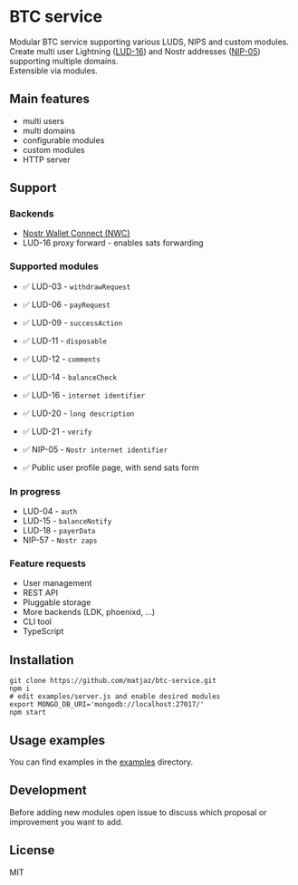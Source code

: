 # BTC service

Modular BTC service supporting various LUDS, NIPS and custom modules.\
Create multi user Lightning ([LUD-16](https://github.com/lnurl/luds/blob/luds/16.md)) and Nostr addresses ([NIP-05](https://github.com/nostr-protocol/nips/blob/master/05.md)) supporting multiple domains.\
Extensible via modules.

## Main features

- multi users
- multi domains
- configurable modules
- custom modules
- HTTP server

## Support

### Backends

- [Nostr Wallet Connect (NWC)](https://nwc.dev/)
- LUD-16 proxy forward - enables sats forwarding

### Supported modules

- ✅ LUD-03 - `withdrawRequest`
- ✅ LUD-06 - `payRequest`
- ✅ LUD-09 - `successAction`
- ✅ LUD-11 - `disposable`
- ✅ LUD-12 - `comments`
- ✅ LUD-14 - `balanceCheck`
- ✅ LUD-16 - `internet identifier`
- ✅ LUD-20 - `long description`
- ✅ LUD-21 - `verify`
- ✅ NIP-05 - `Nostr internet identifier`

- ✅ Public user profile page, with send sats form

### In progress

- LUD-04 - `auth`
- LUD-15 - `balanceNotify`
- LUD-18 - `payerData`
- NIP-57 - `Nostr zaps`

### Feature requests

- User management
- REST API
- Pluggable storage
- More backends (LDK, phoenixd, ...)
- CLI tool
- TypeScript

## Installation

    git clone https://github.com/matjaz/btc-service.git
    npm i
    # edit examples/server.js and enable desired modules
    export MONGO_DB_URI='mongodb://localhost:27017/'
    npm start

## Usage examples

You can find examples in the [examples](examples/) directory.

## Development

Before adding new modules open issue to discuss which proposal or improvement you want to add.

## License

MIT
